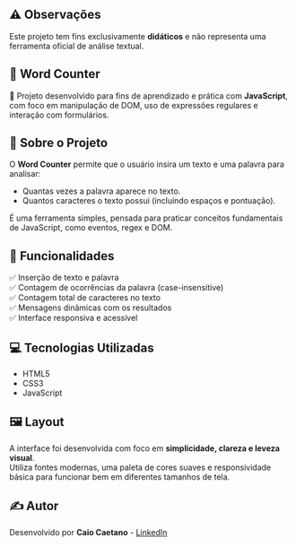 ## ⚠️ Observações

Este projeto tem fins exclusivamente **didáticos** e não representa uma ferramenta oficial de análise textual.


## 💬 Word Counter

🔬 Projeto desenvolvido para fins de aprendizado e prática com **JavaScript**, com foco em manipulação de DOM, uso de expressões regulares e interação com formulários.


## 🧠 Sobre o Projeto

O **Word Counter** permite que o usuário insira um texto e uma palavra para analisar:

- Quantas vezes a palavra aparece no texto.
- Quantos caracteres o texto possui (incluindo espaços e pontuação).

É uma ferramenta simples, pensada para praticar conceitos fundamentais de JavaScript, como eventos, regex e DOM.


## 🔧 Funcionalidades

✅ Inserção de texto e palavra  
✅ Contagem de ocorrências da palavra (case-insensitive)  
✅ Contagem total de caracteres no texto  
✅ Mensagens dinâmicas com os resultados  
✅ Interface responsiva e acessível

## 💻 Tecnologias Utilizadas

- HTML5  
- CSS3  
- JavaScript


## 🖼️ Layout

A interface foi desenvolvida com foco em **simplicidade, clareza e leveza visual**.  
Utiliza fontes modernas, uma paleta de cores suaves e responsividade básica para funcionar bem em diferentes tamanhos de tela.


## ✍️ Autor

Desenvolvido por **Caio Caetano** - [LinkedIn](https://www.linkedin.com/in/caiohenriquecaetano/)
